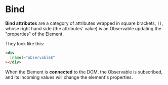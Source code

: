 # Bind

**Bind attributes** are a category of attributes wrapped in square brackets, `[]`,
whose right hand side (the attributes' value) is an Observable updating the "properties" of the Element.

They look like this:

```html
<div
  [name]="observable$"
></div>
```


When the Element is **connected** to the DOM, the Observable is subscribed,
and its incoming values will change the element's properties.
